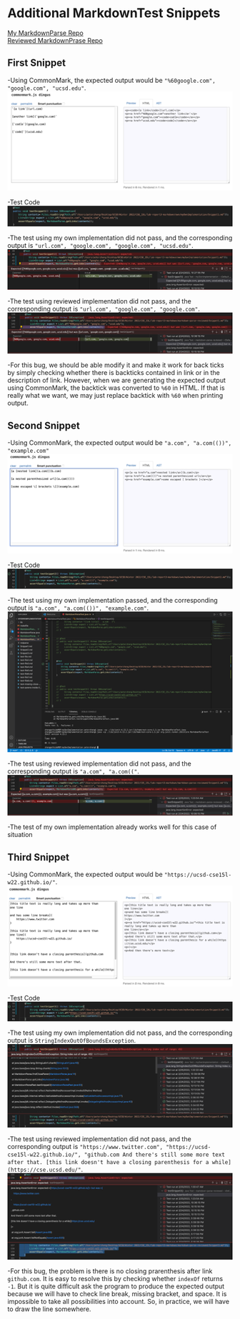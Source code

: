 # Additional MarkdownTest Snippets
[My MarkdownParse Repo](https://github.com/pz2105/myMarkdownParse.git)   
[Reviewed MarkdownPrase Repo](https://github.com/ucsd-cse15l-w22/markdown-parse.git)
## First Snippet
-Using CommonMark, the expected output would be `"%60google.com", "google.com", "ucsd.edu"`.
![Image](lab4_snippet1.png)    

-Test Code
![Image](lab4_q1_code.png)

-The test using my own implementation did not pass, and the corresponding output is `"url.com", "google.com", "google.com", "ucsd.edu"`.
![Image](lab4_q1_own.png)

-The test using reviewed implementation did not pass, and the corresponding output is `"url.com", "google.com", "google.com"`.
![Image](lab4_q1_review.png)

-For this bug, we should be able modify it and make it work for back ticks by simply checking whether there is backticks contained in link or in the description of link. However, when we are generating the expected output using CommonMark, the backtick was converted to `%60` in HTML. If that is really what we want, we may just replace backtick with `%60` when printing output.


## Second Snippet
-Using CommonMark, the expected output would be `"a.com", "a.com(())", "example.com"`
![Image](lab4_snippet2.png)    

-Test Code
![Image](lab4_q2_code.png)


-The test using my own implementation passed, and the corresponding output is `"a.com", "a.com(())", "example.com"`.
![Image](lab4_q2_own_correct.png)

-The test using reviewed implementation did not pass, and the corresponding output is `"a.com", "a.com(("`.
![Image](lab4_q2_review.png)

-The test of my own implementation already works well for this case of situation


## Third Snippet
-Using CommonMark, the expected output would be `"https://ucsd-cse15l-w22.github.io/"`.
![Image](lab4_snippet3.png)    

-Test Code
![Image](lab4_q3_code.png)

-The test using my own implementation did not pass, and the corresponding output is `StringIndexOutOfBoundsException`.
![Image](lab4_q3_own.png)

-The test using reviewed implementation did not pass, and the corresponding output is `"https://www.twitter.com", "https://ucsd-cse15l-w22.github.io/", "github.com And there's still some more text after that. [this link doesn't have a closing parenthesis for a while](https://cse.ucsd.edu/"`.
![Image](lab4_q3_review.png)

-For this bug, the problem is there is no closing prarenthesis after link `github.com`. It is easy to resolve this by checking whether `indexOf` returns `-1`. But it is quite difficult ask the program to produce the expected output because we will have to check line break, missing bracket, and space. It is impossible to take  all possibilities into account. So, in practice, we will have to draw the line somewhere.